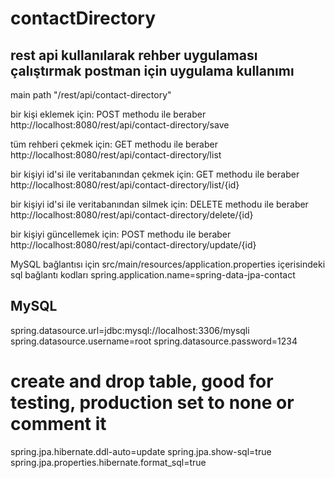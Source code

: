 # contactDirectory
 rest api kullanılarak rehber uygulaması çalıştırmak
 postman için uygulama kullanımı
 ----------------------------------
main path "/rest/api/contact-directory"

bir kişi eklemek için: 
    POST methodu ile beraber http://localhost:8080/rest/api/contact-directory/save

tüm rehberi çekmek için: 
    GET methodu ile beraber http://localhost:8080/rest/api/contact-directory/list

bir kişiyi id'si ile veritabanından çekmek için:
    GET methodu ile beraber http://localhost:8080/rest/api/contact-directory/list/{id}

bir kişiyi id'si ile veritabanından silmek için:
    DELETE methodu ile beraber http://localhost:8080/rest/api/contact-directory/delete/{id}

bir kişiyi güncellemek için:
    POST methodu ile beraber   http://localhost:8080/rest/api/contact-directory/update/{id}



MySQL bağlantısı için src/main/resources/application.properties içerisindeki sql bağlantı kodları
spring.application.name=spring-data-jpa-contact

## MySQL
spring.datasource.url=jdbc:mysql://localhost:3306/mysqli
spring.datasource.username=root
spring.datasource.password=1234

# create and drop table, good for testing, production set to none or comment it
spring.jpa.hibernate.ddl-auto=update
spring.jpa.show-sql=true
spring.jpa.properties.hibernate.format_sql=true

